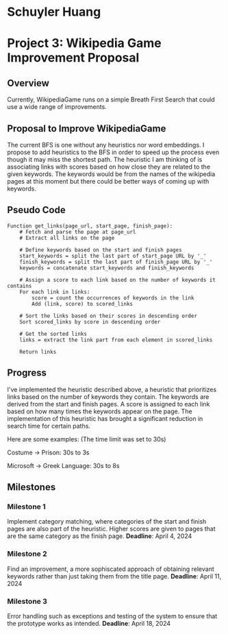 # Schuyler Huang
# Project 3: Wikipedia Game Improvement Proposal
## Overview
Currently, WikipediaGame runs on a simple Breath First Search that could use a wide range of improvements. 
## Proposal to Improve WikipediaGame
The current BFS is one without any heuristics nor word embeddings. I propose to add heuristics to the BFS in order to speed up the process even though it may miss the shortest path. The heuristic I am thinking of is associating links with scores based on how close they are related to the given keywords. The keywords would be from the names of the wikipedia pages at this moment but there could be better ways of coming up with keywords. 

## Pseudo Code
```
Function get_links(page_url, start_page, finish_page):
    # Fetch and parse the page at page_url
    # Extract all links on the page

    # Define keywords based on the start and finish pages
    start_keywords = split the last part of start_page URL by '_'
    finish_keywords = split the last part of finish_page URL by '_'
    keywords = concatenate start_keywords and finish_keywords

    # Assign a score to each link based on the number of keywords it contains
    For each link in links:
        score = count the occurrences of keywords in the link
        Add (link, score) to scored_links

    # Sort the links based on their scores in descending order
    Sort scored_links by score in descending order

    # Get the sorted links
    links = extract the link part from each element in scored_links

    Return links
```
## Progress
I've implemented the heuristic described above, a heuristic that prioritizes links based on the number of keywords they contain. The keywords are derived from the start and finish pages. A score is assigned to each link based on how many times the keywords appear on the page. The implementation of this heuristic has brought a significant reduction in search time for certain paths.

Here are some examples: (The time limit was set to 30s)

Costume -> Prison: 30s to 3s

Microsoft -> Greek Language: 30s to 8s

## Milestones
### Milestone 1
Implement category matching, where categories of the start and finish pages are also part of the heuristic. Higher scores are given to pages that are the same category as the finish page.
**Deadline**: April 4, 2024
### Milestone 2
Find an improvement, a more sophiscated approach of obtaining relevant keywords rather than just taking them from the title page. 
**Deadline**: April 11, 2024
### Milestone 3
Error handling such as exceptions and testing of the system to ensure that the prototype works as intended.
**Deadline**: April 18, 2024